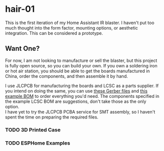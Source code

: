 # hair-01
This is the first iteration of my Home Assistant IR blaster. I haven't put too much thought into the form factor, mounting options, or aesthetic integration. This can be considered a prototype.

## Want One?
For now, I am not looking to manufacture or sell the blaster, but this project is fully open source, so you can build your own. If you own a soldering iron or hot air station, you should be able to get the boards manufactured in China, order the components, and then assemble it by hand.

I use JLCPCB for manufacturing the boards and LCSC as a parts supplier. If you intend on doing the same, you can use [these Gerber files](./gerbers/JLCPCB.zip) and [this example BOM](./bom/LCSC.csv) to order everything you'd need. The components specified in the example LCSC BOM are suggestions, don't take those as the only option.  
I have yet to try the JLCPCB PCBA service for SMT assembly, so I haven't spent the time on preparing the required files.

### TODO 3D Printed Case

### TODO ESPHome Examples
